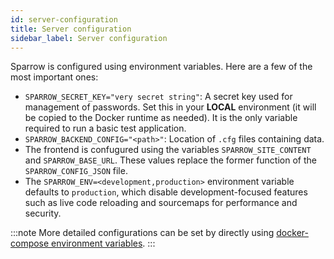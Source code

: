 ```yaml
---
id: server-configuration
title: Server configuration
sidebar_label: Server configuration
---
```


Sparrow is configured using environment variables. Here are a few of the most
important ones:

- `SPARROW_SECRET_KEY="very secret string"`: A secret key used for management
  of passwords. Set this in your **LOCAL** environment (it will be copied to
  the Docker runtime as needed). It is the only variable required to run a basic test application.
- `SPARROW_BACKEND_CONFIG="<path>"`: Location of `.cfg` files containing data.
- The frontend is confugured using the variables `SPARROW_SITE_CONTENT`
  and `SPARROW_BASE_URL`. These values replace the former function of the `SPARROW_CONFIG_JSON` file.
- The `SPARROW_ENV=<development,production>` environment variable defaults to
  `production`, which disable development-focused features such
  as live code reloading and sourcemaps for performance and security.

:::note
More detailed configurations can be set by directly
using [docker-compose environment variables](https://docs.docker.com/compose/reference/envvars/).
:::
